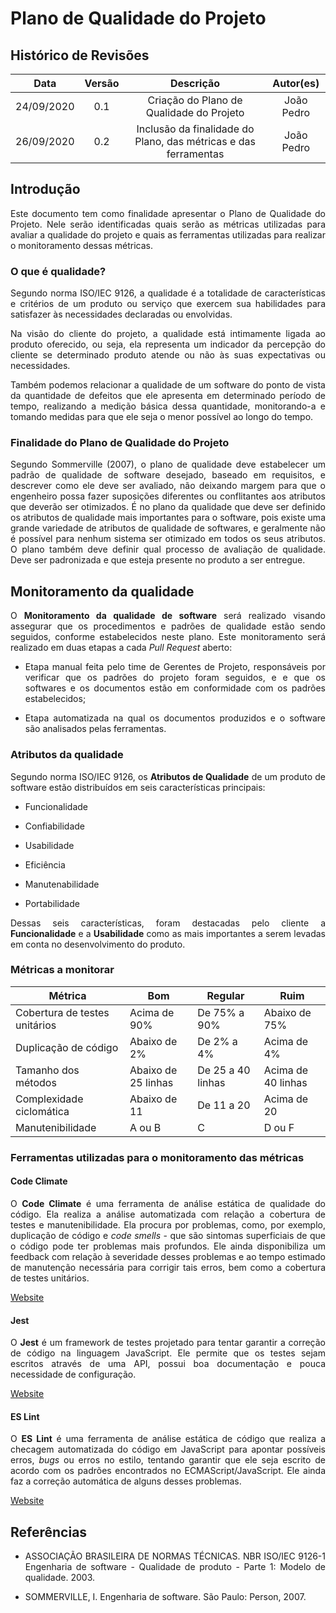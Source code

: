 # Plano de Qualidade do Projeto

## Histórico de Revisões

|    Data    |  Versão  |        Descrição       |          Autor(es)          |
|:----------:|:--------:|:----------------------:|:---------------------------:|
| 24/09/2020 |   0.1    | Criação do Plano de Qualidade do Projeto |   João Pedro  |
| 26/09/2020 |   0.2    | Inclusão da finalidade do Plano, das métricas e das ferramentas |   João Pedro  |

## Introdução

<p align="justify"> Este documento tem como finalidade apresentar o Plano de Qualidade do Projeto. Nele serão identificadas quais serão as métricas utilizadas para avaliar a qualidade do projeto e quais as ferramentas utilizadas para realizar o monitoramento dessas métricas.</p>

### O que é qualidade?

<p align="justify"> Segundo norma ISO/IEC 9126, a qualidade é a totalidade de características e critérios de um produto ou serviço que exercem sua habilidades para satisfazer às necessidades declaradas ou envolvidas.</p>

<p align="justify"> Na visão do cliente do projeto, a qualidade está intimamente ligada ao produto oferecido, ou seja, ela representa um indicador da percepção do cliente se determinado produto atende ou não às suas expectativas ou necessidades.</p>

<p align="justify"> Também podemos relacionar a qualidade de um software do ponto de vista da quantidade de defeitos que ele apresenta em determinado período de tempo, realizando a medição básica dessa quantidade, monitorando-a e tomando medidas para que ele seja o menor possível ao longo do tempo.</p>

### Finalidade do Plano de Qualidade do Projeto

<p align="justify"> Segundo Sommerville (2007), o plano de qualidade deve estabelecer um padrão de qualidade de software desejado, baseado em requisitos, e descrever como ele deve ser avaliado, não deixando margem para que o engenheiro possa fazer suposições diferentes ou conflitantes aos atributos que deverão ser otimizados. É no plano da qualidade que deve ser definido os atributos de qualidade mais importantes para o software, pois existe uma grande variedade de atributos de qualidade de softwares, e geralmente não é possível para nenhum sistema ser otimizado em todos os seus atributos. O plano também deve definir qual processo de avaliação de qualidade. Deve ser padronizada e que esteja presente no produto a ser entregue.</p>

## Monitoramento da qualidade

<p align="justify"> O <strong>Monitoramento da qualidade de software</strong> será realizado visando assegurar que os procedimentos e padrões de qualidade estão sendo seguidos, conforme estabelecidos neste plano. Este monitoramento será realizado em duas etapas a cada <i>Pull Request</i> aberto:</p>

* <p align="justify">Etapa manual feita pelo time de Gerentes de Projeto, responsáveis por verificar que os padrões do projeto foram seguidos, e e que os softwares e os documentos estão em conformidade com os padrões estabelecidos;</p>
* <p align="justify">Etapa automatizada na qual os documentos produzidos e o software são analisados pelas ferramentas.</p>

### Atributos da qualidade

<p align="justify"> Segundo norma ISO/IEC 9126, os <strong>Atributos de Qualidade</strong> de um produto de software estão distribuídos em seis características principais:</p>

* <p align="justify"> Funcionalidade</p>
* <p align="justify"> Confiabilidade</p>
* <p align="justify"> Usabilidade</p>
* <p align="justify"> Eficiência</p>
* <p align="justify"> Manutenabilidade</p>
* <p align="justify"> Portabilidade</p>

<p align="justify"> Dessas seis características, foram destacadas pelo cliente a <strong>Funcionalidade</strong> e a <strong>Usabilidade</strong> como as mais importantes a serem levadas em conta no desenvolvimento do produto.</p>

### Métricas a monitorar

<p align="justify"> </p>

| Métrica | Bom | Regular | Ruim |
|---------|-----|---------|------|
| Cobertura de testes unitários | Acima de 90% | De 75% a 90% | Abaixo de 75% |
| Duplicação de código | Abaixo de 2% | De 2% a 4% | Acima de 4% |
| Tamanho dos métodos | Abaixo de 25 linhas | De 25 a 40 linhas | Acima de 40 linhas |
| Complexidade ciclomática | Abaixo de 11 | De 11 a 20 | Acima de 20 |
| Manutenibilidade | A ou B | C | D ou F |	

### Ferramentas utilizadas para o monitoramento das métricas

#### Code Climate

<p align="justify"> O <strong>Code Climate</strong> é uma ferramenta de análise estática de qualidade do código. Ela realiza a análise automatizada com relação a cobertura de testes e manutenibilidade. Ela procura por problemas, como, por exemplo, duplicação de código e <i>code smells</i> - que são sintomas superficiais de que o código pode ter problemas mais profundos. Ele ainda disponibiliza um feedback com relação à severidade desses problemas e ao tempo estimado de manutenção necessária para corrigir tais erros, bem como a cobertura de testes unitários.</p>

[Website](https://codeclimate.com/)

#### Jest

<p align="justify"> O <strong>Jest</strong> é um framework de testes projetado para tentar garantir a correção de código na linguagem JavaScript. Ele permite que os testes sejam escritos através de uma API, possui boa documentação e pouca necessidade de configuração.</p>

[Website](https://jestjs.io/)

#### ES Lint

<p align="justify"> O <strong>ES Lint</strong> é uma ferramenta de análise estática de código que realiza a checagem automatizada do código em JavaScript para apontar possíveis erros, <i>bugs</i> ou erros no estilo, tentando garantir que ele seja escrito de acordo com os padrões encontrados no ECMAScript/JavaScript. Ele ainda faz a correção automática de alguns desses problemas.</p>

[Website](https://eslint.org/)

## Referências

* <p align="justify"> ASSOCIAÇÃO BRASILEIRA DE NORMAS TÉCNICAS. NBR ISO/IEC 9126-1 Engenharia de software - Qualidade de produto - Parte 1: Modelo de qualidade. 2003.</p>
* <p align="justify"> SOMMERVILLE, I. Engenharia de software. São Paulo: Person, 2007.</p>